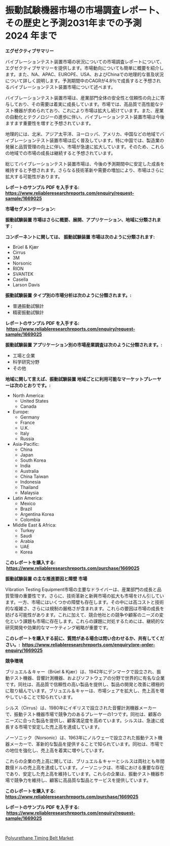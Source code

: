<p><h1>振動試験機器市場の市場調査レポート、その歴史と予測2031年までの予測 2024 年まで</h1></p><p><strong>エグゼクティブサマリー</strong></p>
<p><p>バイブレーションテスト装置市場の状況についての市場調査レポートについて、エグゼクティブサマリーを提供します。市場動向についても簡単に概要を紹介します。また、NA、APAC、EUROPE、USA、およびChinaでの地理的な普及状況について詳しく説明します。予測期間中のCAGRが4.8％で成長すると予想されるバイブレーションテスト装置市場について述べます。</p><p>バイブレーションテスト装置市場は、産業部門全体の安全性と信頼性の向上に寄与しており、その需要は着実に成長しています。市場では、高品質で高性能なテスト機器が求められており、これにより市場は拡大し続けています。また、産業の自動化とテクノロジーの進歩に伴い、バイブレーションテスト装置市場は今後ますます重要性を増すと予想されています。</p><p>地理的には、北米、アジア太平洋、ヨーロッパ、アメリカ、中国などの地域でバイブレーションテスト装置市場は広く普及しています。特に中国では、製造業の発展と品質管理の向上に伴い、市場が急速に拡大しています。そのため、これらの地域での市場の成長は継続すると予想されています。</p><p>総じてバイブレーションテスト装置市場は、今後の予測期間中に安定した成長を維持すると予想されます。さらなる技術革新や需要の増加により、市場はさらに拡大する可能性があります。</p></p>
<p><strong>レポートのサンプル PDF を入手する: <a href="https://www.reliableresearchreports.com/enquiry/request-sample/1669025">https://www.reliableresearchreports.com/enquiry/request-sample/1669025</a></strong></p>
<p><strong>市場セグメンテーション:</strong></p>
<p><strong> 振動試験装置 市場はさらに概要、展開、アプリケーション、地域に分類されます :</strong></p>
<p><strong>コンポーネントに関しては、 振動試験装置 市場は次のように分類されます: &nbsp;</strong></p>
<p><ul><li>Brüel & Kjær</li><li>Cirrus</li><li>3M</li><li>Norsonic</li><li>RION</li><li>SVANTEK</li><li>Casella</li><li>Larson Davis</li></ul></p>
<p><strong> 振動試験装置 タイプ別の市場分析は次のように分類されます。:</strong></p>
<p><ul><li>普通振動試験計</li><li>精密振動試験計</li></ul></p>
<p><strong>レポートのサンプル PDF を入手する: &nbsp;<a href="https://www.reliableresearchreports.com/enquiry/request-sample/1669025">https://www.reliableresearchreports.com/enquiry/request-sample/1669025</a></strong></p>
<p><strong> 振動試験装置 アプリケーション別の市場産業調査は次のように分類されます。:</strong></p>
<p><ul><li>工場と企業</li><li>科学研究分野</li><li>その他</li></ul></p>
<p><strong>地域に関して言えば、振動試験装置 地域ごとに利用可能なマーケットプレーヤーは次のとおりです。:</strong></p>
<p><ul>
    <li>
        North America:
        <ul>
            <li>United States</li>
            <li>Canada</li>
        </ul>
    </li>
    <li>
        Europe:
        <ul>
            <li>Germany</li>
            <li>France</li>
            <li>U.K.</li>
            <li>Italy</li>
            <li>Russia</li>
        </ul>
    </li>
    <li>
        Asia-Pacific:
        <ul>
            <li>China</li>
            <li>Japan</li>
            <li>South Korea</li>
            <li>India</li>
            <li>Australia</li>
            <li>China Taiwan</li>
            <li>Indonesia</li>
            <li>Thailand</li>
            <li>Malaysia</li>
        </ul>
    </li>
    <li>
        Latin America:
        <ul>
            <li>Mexico</li>
            <li>Brazil</li>
            <li>Argentina Korea</li>
            <li>Colombia</li>
        </ul>
    </li>
    <li>
        Middle East & Africa:
        <ul>
            <li>Turkey</li>
            <li>Saudi</li>
            <li>Arabia</li>
            <li>UAE</li>
            <li>Korea</li>
        </ul>
    </li>
    </ul></p>
<p><strong>このレポートを購入する: &nbsp;<a href="https://www.reliableresearchreports.com/purchase/1669025">https://www.reliableresearchreports.com/purchase/1669025</a></strong></p>
<p><strong>振動試験装置 の主な推進要因と障壁 市場</strong></p>
<p><p>Vibration Testing Equipment市場の主要なドライバーは、産業部門の成長と品質管理の重要性です。さらに、技術革新と新興市場の拡大も市場をけん引しています。一方、市場にはいくつかの障壁も存在します。その中には高コストと技術的な複雑さ、さらには規制の厳格さが含まれます。これらの要因は市場の成長を妨げる可能性があります。これに加えて、競合他社との競争や顧客のニーズの変化という課題も市場に存在します。これらの課題に対処するためには、継続的な研究開発や効果的なマーケティング戦略が重要です。</p></p>
<p><strong>このレポートを購入する前に、質問がある場合は問い合わせるか、共有してください。:&nbsp; <a href="https://www.reliableresearchreports.com/enquiry/pre-order-enquiry/1669025">https://www.reliableresearchreports.com/enquiry/pre-order-enquiry/1669025</a></strong></p>
<p><strong>競争環境</strong></p>
<p><p>ブリュエル＆キャー（Brüel & Kjær）は、1942年にデンマークで設立され、振動テスト機器、音響計測機器、およびソフトウェアの分野で世界的に有名な企業です。同社は、高品質で信頼性の高い製品を提供し、製品の開発と改善に積極的に取り組んでいます。ブリュエル＆キャーは、市場シェアを拡大し、売上高を増やしていることで知られています。</p><p>シルス（Cirrus）は、1980年にイギリスで設立された音響計測機器メーカーで、振動テスト機器市場で競争力のあるプレーヤーの1つです。同社は、顧客のニーズに合った製品を提供し、顧客満足度を高めています。シルスは、急速に成長する市場で安定した売上高を達成しています。</p><p>ノーソニック（Norsonic）は、1963年にノルウェーで設立された振動テスト機器メーカーで、革新的な製品を提供することで知られています。同社は、市場での地位を強化し、売上高を着実に増やしています。</p><p>これらの企業の売上高に関しては、ブリュエル＆キャーとシルスは両社とも年間数億ドルの売上高を達成しています。ノーソニックは、市場における重要な存在であり、安定した売上高を維持しています。これらの企業は、振動テスト機器市場で競争力を維持し、顧客に高品質な製品とサービスを提供しています。</p></p>
<p><strong>このレポートを購入する: &nbsp; <a href="https://www.reliableresearchreports.com/purchase/1669025">https://www.reliableresearchreports.com/purchase/1669025</a></strong></p>
<p><strong>レポートのサンプル PDF を入手する: &nbsp;<a href="https://www.reliableresearchreports.com/enquiry/request-sample/1669025">https://www.reliableresearchreports.com/enquiry/request-sample/1669025</a></strong><strong></strong></p>
<p>&nbsp;</p>
<p><p><a href="https://fuschia-pecorino-a6d.notion.site/Polyurethane-Timing-Belt-Market-Provides-Detailed-Segmentation-of-this-Market-based-on-Type-Applica-12b0512410dc40189e49ed32ca572c98">Polyurethane Timing Belt Market</a></p></p>
